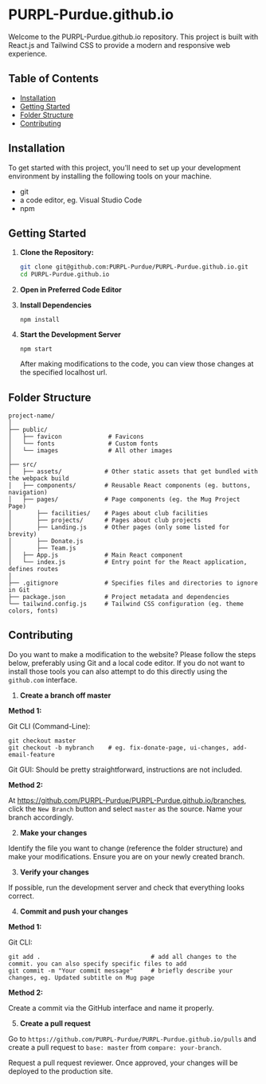# PURPL-Purdue.github.io

Welcome to the PURPL-Purdue.github.io repository. This project is built with React.js and Tailwind CSS to provide a modern and responsive web experience.

## Table of Contents

- [Installation](#installation)
- [Getting Started](#getting-started)
- [Folder Structure](#folder-structure)
- [Contributing](#contributing)

## Installation

To get started with this project, you'll need to set up your development environment by installing the following tools on your machine. 

- git
- a code editor, eg. Visual Studio Code
- npm

## Getting Started

1. **Clone the Repository:**

   ```bash
   git clone git@github.com:PURPL-Purdue/PURPL-Purdue.github.io.git
   cd PURPL-Purdue.github.io
   ```

2. **Open in Preferred Code Editor**

3. **Install Dependencies**

    ```
    npm install
    ```

4. **Start the Development Server**

    ```
    npm start
    ```

    After making modifications to the code, you can view those changes at the specified localhost url.
    
## Folder Structure

    project-name/
    │
    ├── public/
    │   ├── favicon             # Favicons
    │   └── fonts               # Custom fonts
    │   └── images              # All other images
    │
    ├── src/
    │   ├── assets/            # Other static assets that get bundled with the webpack build
    │   ├── components/        # Reusable React components (eg. buttons, navigation)
    │   ├── pages/             # Page components (eg. the Mug Project Page)
    │       ├── facilities/    # Pages about club facilities
    │       ├── projects/      # Pages about club projects
    │       ├── Landing.js     # Other pages (only some listed for brevity)
    │       ├── Donate.js    
    │       ├── Team.js     
    │   ├── App.js             # Main React component
    │   └── index.js           # Entry point for the React application, defines routes
    │
    ├── .gitignore             # Specifies files and directories to ignore in Git
    ├── package.json           # Project metadata and dependencies
    └── tailwind.config.js     # Tailwind CSS configuration (eg. theme colors, fonts)
    

## Contributing

Do you want to make a modification to the website? Please follow the steps below, preferably using Git and a local code editor. If you do not want to install those tools you can also attempt to do this directly using the `github.com` interface. 

1. **Create a branch off master**

**Method 1:**

Git CLI (Command-Line):
```
git checkout master
git checkout -b mybranch    # eg. fix-donate-page, ui-changes, add-email-feature 
```

Git GUI: Should be pretty straightforward, instructions are not included.

**Method 2:**

At https://github.com/PURPL-Purdue/PURPL-Purdue.github.io/branches, click the `New Branch` button and select `master` as the source. Name your branch accordingly.

2. **Make your changes**

Identify the file you want to change (reference the folder structure) and make your modifications. Ensure you are on your newly created branch.

3. **Verify your changes**

If possible, run the development server and check that everything looks correct.

4. **Commit and push your changes**

**Method 1:**

Git CLI:
```
git add .                               # add all changes to the commit. you can also specify specific files to add
git commit -m "Your commit message"     # briefly describe your changes, eg. Updated subtitle on Mug page
```

**Method 2:**

Create a commit via the GitHub interface and name it properly.

5. **Create a pull request**

Go to `https://github.com/PURPL-Purdue/PURPL-Purdue.github.io/pulls` and create a pull request to `base: master` from `compare: your-branch`. 

Request a pull request reviewer. Once approved, your changes will be deployed to the production site.